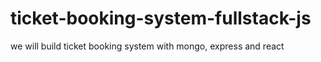 # ticket-booking-system-fullstack-js
we will build ticket booking system with mongo, express and react
